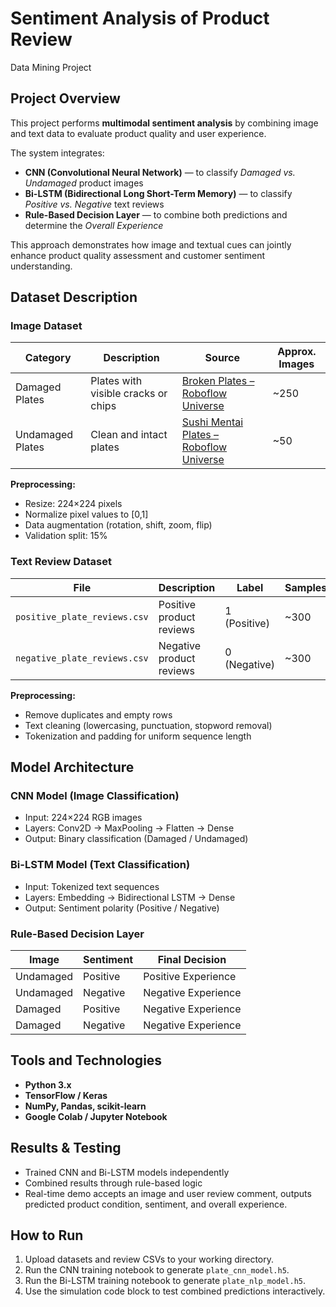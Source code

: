 # Sentiment Analysis of Product Review

Data Mining Project 
## Project Overview

This project performs **multimodal sentiment analysis** by combining image and text data to evaluate product quality and user experience.

The system integrates:

* **CNN (Convolutional Neural Network)** — to classify *Damaged vs. Undamaged* product images
* **Bi-LSTM (Bidirectional Long Short-Term Memory)** — to classify *Positive vs. Negative* text reviews
* **Rule-Based Decision Layer** — to combine both predictions and determine the *Overall Experience*

This approach demonstrates how image and textual cues can jointly enhance product quality assessment and customer sentiment understanding.


## Dataset Description

### Image Dataset

| Category         | Description                         | Source                                                                                                                   | Approx. Images |
| ---------------- | ----------------------------------- | ------------------------------------------------------------------------------------------------------------------------ | -------------- |
| Damaged Plates   | Plates with visible cracks or chips | [Broken Plates – Roboflow Universe](https://universe.roboflow.com/asoiu-x4iyw/broken-plates/dataset/1)                   | ~250           |
| Undamaged Plates | Clean and intact plates             | [Sushi Mentai Plates – Roboflow Universe](https://universe.roboflow.com/sushi-mentai-plate/sushi-mentai-plate/dataset/2) | ~50            |

**Preprocessing:**

* Resize: 224×224 pixels
* Normalize pixel values to [0,1]
* Data augmentation (rotation, shift, zoom, flip)
* Validation split: 15%


### Text Review Dataset

| File                         | Description              | Label        | Samples |
| ---------------------------- | ------------------------ | ------------ | ------- |
| `positive_plate_reviews.csv` | Positive product reviews | 1 (Positive) | ~300    |
| `negative_plate_reviews.csv` | Negative product reviews | 0 (Negative) | ~300    |

**Preprocessing:**

* Remove duplicates and empty rows
* Text cleaning (lowercasing, punctuation, stopword removal)
* Tokenization and padding for uniform sequence length


##  Model Architecture

### CNN Model (Image Classification)

* Input: 224×224 RGB images
* Layers: Conv2D → MaxPooling → Flatten → Dense
* Output: Binary classification (Damaged / Undamaged)

### Bi-LSTM Model (Text Classification)

* Input: Tokenized text sequences
* Layers: Embedding → Bidirectional LSTM → Dense
* Output: Sentiment polarity (Positive / Negative)

### Rule-Based Decision Layer

| Image     | Sentiment | Final Decision      |
| --------- | --------- | ------------------- |
| Undamaged | Positive  | Positive Experience |
| Undamaged | Negative  | Negative Experience |
| Damaged   | Positive  | Negative Experience |
| Damaged   | Negative  | Negative Experience |


## Tools and Technologies

* **Python 3.x**
* **TensorFlow / Keras**
* **NumPy, Pandas, scikit-learn**
* **Google Colab / Jupyter Notebook**


## Results & Testing

* Trained CNN and Bi-LSTM models independently
* Combined results through rule-based logic
* Real-time demo accepts an image and user review comment, outputs predicted product condition, sentiment, and overall experience.


## How to Run

1. Upload datasets and review CSVs to your working directory.
2. Run the CNN training notebook to generate `plate_cnn_model.h5`.
3. Run the Bi-LSTM training notebook to generate `plate_nlp_model.h5`.
4. Use the simulation code block to test combined predictions interactively.
